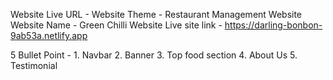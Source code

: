 Website Live URL -
Website Theme - Restaurant Management Website
Website Name - Green Chilli
Website Live site link - https://darling-bonbon-9ab53a.netlify.app

5 Bullet Point - 1. Navbar
                 2. Banner
                 3. Top food section
                 4. About Us
                 5. Testimonial